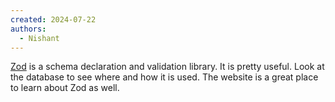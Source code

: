 ```yaml
---
created: 2024-07-22
authors:
  - Nishant
---
```

[Zod](https://zod.dev) is a schema declaration and validation library. It is pretty useful. Look at the database to see where and how it is used. The website is a great place to learn about Zod as well.